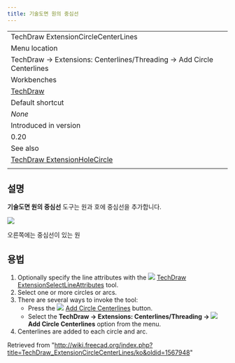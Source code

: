 ```yaml
---
title: 기술도면 원의 중심선
---
```

|  |
| --- |
| TechDraw ExtensionCircleCenterLines |
| Menu location |
| TechDraw → Extensions: Centerlines/Threading → Add Circle Centerlines |
| Workbenches |
| [TechDraw](/TechDraw_Workbench "TechDraw Workbench") |
| Default shortcut |
| *None* |
| Introduced in version |
| 0.20 |
| See also |
| [TechDraw ExtensionHoleCircle](/TechDraw_ExtensionHoleCircle "TechDraw ExtensionHoleCircle") |
|  |

## 설명

**기술도면 원의 중심선** 도구는 원과 호에 중심선을 추가합니다.

![](/images/TechDraw_ExtensionCircleCenterLinesExample.png)

오른쪽에는 중심선이 있는 원

## 용법

1. Optionally specify the line attributes with the ![](/images/TechDraw_ExtensionSelectLineAttributes.svg) [TechDraw ExtensionSelectLineAttributes](/TechDraw_ExtensionSelectLineAttributes "TechDraw ExtensionSelectLineAttributes") tool.
2. Select one or more circles or arcs.
3. There are several ways to invoke the tool:
   * Press the ![](/images/TechDraw_ExtensionCircleCenterLines.svg) [Add Circle Centerlines](/TechDraw_ExtensionCircleCenterLines "TechDraw ExtensionCircleCenterLines") button.
   * Select the **TechDraw → Extensions: Centerlines/Threading → ![](/images/TechDraw_ExtensionCircleCenterLines.svg) Add Circle Centerlines** option from the menu.
4. Centerlines are added to each circle and arc.

Retrieved from "<http://wiki.freecad.org/index.php?title=TechDraw_ExtensionCircleCenterLines/ko&oldid=1567948>"